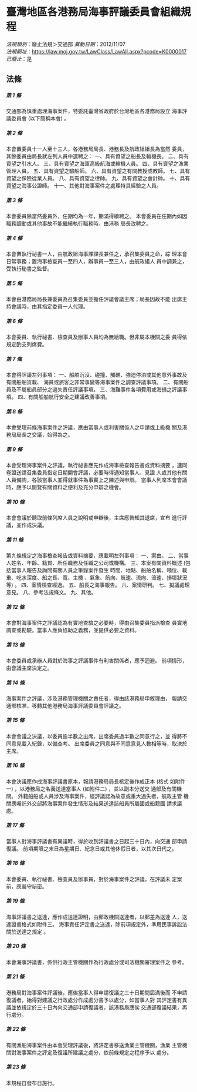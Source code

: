 # 臺灣地區各港務局海事評議委員會組織規程

*法規類別*：廢止法規＞交通部
*異動日期*：2012/11/07  
*法規網址*：https://law.moj.gov.tw/LawClass/LawAll.aspx?pcode=K0000017
*已廢止*：是


## 法條
##### 第 1 條
交通部為慎重處理海事案件，特委託臺灣省政府於台灣地區各港務局設立
海事評議委員會 (以下簡稱本會) 。

##### 第 2 條
本會置委員十一人至十三人，各港務局局長、港務長及航政組組長為當然
委員，其餘委員由局長就左列人員中選聘之：
一、具有資望之船長及輪機長。
二、具有資望之引水人。
三、具有資望之海軍高級航海或輪機人員。
四、具有資望之漁業管理人員。
五、具有資望之驗船師。
六、具有資望之有關教授或教師。
七、具有資望之保險從業人員。
八、具有資望之律師。
九、具有資望之會計師。
十、具有資望之海事公證師。
十一、其他對海事案件之處理特具經驗之人員。

##### 第 3 條
本會委員除當然委員外，任期均為一年，期滿得續聘之。
本會委員在任期內如因職務調動或其他事故不能繼續執行職務時，由港務
局長改聘之。

##### 第 4 條
本會置執行祕書一人，由航政組海事課課長兼任之，承召集委員之命，綜
理本會日常事務；置海事檢查員一至四人，辦事員一至三人，由航政組人
員中調兼之，受執行秘書之監督。

##### 第 5 條
本會由港務局局長兼委員為召集委員並擔任評議會議主席；局長因故不能
出席主持會議時，由其指定委員一人代理。

##### 第 6 條
本會委員、執行祕書、檢查員及辦事人員均為無給職。但非屬本機關之委
員得依規定酌支列席費。

##### 第 7 條
本會得評議左列事項：
一、船舶沉沒、碰撞、觸礁、強迫停泊或其他意外事故及有關船舶貨載、
    海員或旅客之非常事變等海事案件之調查評議事項。
二、有關船員及不屬船員部分之過失責任評議事項。
三、海難事件各項費用或海損之評議事項。
四、有關船舶航行安全之建議改善事項。


##### 第 8 條
本會受理前條海事案件之評議，應由當事人或利害關係人之申請或上級機
關及港務局局長之交議，始得為之。

##### 第 9 條
本會受理海事案件之評議，執行祕書應先作成海事檢查報告書或資料摘要
，連同卷證送請召集委員指定日期開會評議，必要時得通知當事人、見證
人或其他有關人員備詢，各該當事人並得就事件為事實上之陳述與申辯。
當事人列席本會會議時，應予以閱覽有關資料之便利及充分申辯之機會。

##### 第 10 條
本會會議於聽取前條列席人員之說明或申辯後，主席應告知其退席，宣布
進行評議，並作成決議。

##### 第 11 條
第九條規定之海事檢查報告或資料摘要，應載明左列事項：
一、案由。
二、當事人姓名、年齡、籍貫、所任職務及任職之公司或機構。
三、本案有關資料概述 (包括當事人報告及詢問有關人員之筆錄案件發生
    時間、地點、船舶名稱、噸位、載重、吃水深度、船之長、寬、主機
    、氣象、航向、航速、流向、流速、損壞狀況等) 。
四、案情檢查經過。
五、船長之海事報告。
六、案情研判。
七、擬議處理意見。
八、參考法規條文。
九、其他。


##### 第 12 條
本會對海事案件之評議認為有實地查驗之必要時，得由召集委員指派檢查
員實地調查或勘驗。當事人應負協助之義務，並提供必要之資料。

##### 第 13 條
本會委員或承辦人員對於海事之評議事件有利害關係者，應予迴避。
前項情形，由會議主席決定之。

##### 第 14 條
海事案件之評議，涉及港務管理機關之責任者，得由該港務局申敘理由，
報請交通部核准，移轉其他港務局海事評議委員會評議之。

##### 第 15 條
本會會議之決議，以委員逾半數之出席，出席委員過半數之同意行之，並
得將不同意見載入紀錄，以備查考。
出席委員之同意與不同意意見人數相等時，取決於主席。

##### 第 16 條
本會決議應作成海事評議書原本，報請港務局局長核定後作成正本 (格式
如附件一) ，以港務局之名義送達當事人 (如附件二) ，並以副本分送交
通部及有關機關。
外籍船舶或人員涉及海事案件，經評議認為故意或重大過失者，航政主管
機關應囑託外交部將海事案件發生情形及結果送達該船員所屬國或船籍國
請求議處。

##### 第 17 條
當事人對海事評議書有異議時，得於收到評議書之日起三十日內，向交通
部申請復議。
前項期限之末日為星期日、紀念日或其他休假日者，以其次日代之。

##### 第 18 條
本會委員、執行祕書、檢查員及辦事員，對於海事案件之評議，在評議未
定案前，應嚴守祕密。

##### 第 19 條
海事評議書之送達，應作成送達證明，由郵政機關送達者，以郵差為送達
人，送達證書格式如附件三。
海事責任評定書之送達，除前項規定外，準用民事訴訟法關於送達之規定
。

##### 第 20 條
本會海事評議書，係供行政主管機關作為行政處分或司法機關審理案件之
參考。

##### 第 21 條
港務局對海事案件評議後，應俟當事人得申請復議之三十日期間屆滿後而
不申請復議者，始得對建議之行政處分作成處分書予以處分，如當事人對
其評定書有異議並依規定於三十日內向交通部申請復議者，該港務局應俟
交通部復議結果，再行處分。

##### 第 22 條
有關漁船海事案件由本會受理評議後，將評定書移送漁業主管機關，漁業
主管機關對海事案件之評定及復議所建議之處分，依前條規定之程序予以
處分。

##### 第 23 條
本規程自發布日施行。


